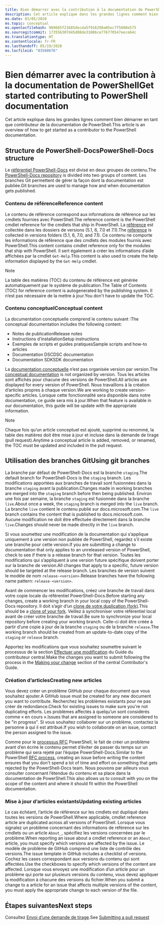 ```yaml
---
title: Bien démarrer avec la contribution à la documentation de PowerShell
description: Cet article explique dans les grandes lignes comment bien démarrer en tant que contributeur de la documentation de PowerShell.
ms.date: 03/05/2020
ms.topic: conceptual
ms.openlocfilehash: 989605f21685decda5f916298a05ec7f5600e575
ms.sourcegitcommit: 173556307d45d88de31086ce776770547eece64c
ms.translationtype: HT
ms.contentlocale: fr-FR
ms.lasthandoff: 05/19/2020
ms.locfileid: "83560676"
---
```

# <a name="get-started-contributing-to-powershell-documentation"></a><span data-ttu-id="b877a-103">Bien démarrer avec la contribution à la documentation de PowerShell</span><span class="sxs-lookup"><span data-stu-id="b877a-103">Get started contributing to PowerShell documentation</span></span>

<span data-ttu-id="b877a-104">Cet article explique dans les grandes lignes comment bien démarrer en tant que contributeur de la documentation de PowerShell.</span><span class="sxs-lookup"><span data-stu-id="b877a-104">This article is an overview of how to get started as a contributor to the PowerShell documentation.</span></span>

## <a name="powershell-docs-structure"></a><span data-ttu-id="b877a-105">Structure de PowerShell-Docs</span><span class="sxs-lookup"><span data-stu-id="b877a-105">PowerShell-Docs structure</span></span>

<span data-ttu-id="b877a-106">Le [référentiel PowerShell-Docs][psdocs] est divisé en deux groupes de contenu.</span><span class="sxs-lookup"><span data-stu-id="b877a-106">The [PowerShell-Docs repository][psdocs] is divided into two groups of content.</span></span> <span data-ttu-id="b877a-107">Les branches Git permettent de gérer la façon dont la documentation est publiée.</span><span class="sxs-lookup"><span data-stu-id="b877a-107">Git branches are used to manage how and when documentation gets published.</span></span>

### <a name="reference-content"></a><span data-ttu-id="b877a-108">Contenu de référence</span><span class="sxs-lookup"><span data-stu-id="b877a-108">Reference content</span></span>

<span data-ttu-id="b877a-109">Le contenu de référence correspond aux informations de référence sur les cmdlets fournies avec PowerShell.</span><span class="sxs-lookup"><span data-stu-id="b877a-109">The reference content is the PowerShell cmdlet reference for the cmdlets that ship in PowerShell.</span></span>
<span data-ttu-id="b877a-110">La [référence][ref] est collectée dans les dossiers de versions (5.1, 6, 7.0 et 7.1).</span><span class="sxs-lookup"><span data-stu-id="b877a-110">The [reference][ref] is collected in versions folders (5.1, 6, 7.0, and 7.1).</span></span> <span data-ttu-id="b877a-111">Ce contenu ne comporte les informations de référence que des cmdlets des modules fournis avec PowerShell.</span><span class="sxs-lookup"><span data-stu-id="b877a-111">This content contains cmdlet reference only for the modules that ship with PowerShell.</span></span> <span data-ttu-id="b877a-112">Il sert également à créer les informations d’aide affichées par la cmdlet `Get-Help`.</span><span class="sxs-lookup"><span data-stu-id="b877a-112">This content is also used to create the help information displayed by the `Get-Help` cmdlet.</span></span>

> [!NOTE]
> <span data-ttu-id="b877a-113">La table des matières (TOC) du contenu de référence est générée automatiquement par le système de publication.</span><span class="sxs-lookup"><span data-stu-id="b877a-113">The Table of Contents (TOC) for reference content is autogenerated by the publishing system.</span></span> <span data-ttu-id="b877a-114">Il n’est pas nécessaire de la mettre à jour.</span><span class="sxs-lookup"><span data-stu-id="b877a-114">You don't have to update the TOC.</span></span>

### <a name="conceptual-content"></a><span data-ttu-id="b877a-115">Contenu conceptuel</span><span class="sxs-lookup"><span data-stu-id="b877a-115">Conceptual content</span></span>

<span data-ttu-id="b877a-116">La documentation conceptuelle comprend le contenu suivant :</span><span class="sxs-lookup"><span data-stu-id="b877a-116">The conceptual documentation includes the following content:</span></span>

- <span data-ttu-id="b877a-117">Notes de publication</span><span class="sxs-lookup"><span data-stu-id="b877a-117">Release notes</span></span>
- <span data-ttu-id="b877a-118">Instructions d’installation</span><span class="sxs-lookup"><span data-stu-id="b877a-118">Setup instructions</span></span>
- <span data-ttu-id="b877a-119">Exemples de scripts et guides pratiques</span><span class="sxs-lookup"><span data-stu-id="b877a-119">Sample scripts and how-to articles</span></span>
- <span data-ttu-id="b877a-120">Documentation DSC</span><span class="sxs-lookup"><span data-stu-id="b877a-120">DSC documentation</span></span>
- <span data-ttu-id="b877a-121">Documentation SDK</span><span class="sxs-lookup"><span data-stu-id="b877a-121">SDK documentation</span></span>

<span data-ttu-id="b877a-122">La [documentation conceptuelle][conceptual] n’est pas organisée version par version.</span><span class="sxs-lookup"><span data-stu-id="b877a-122">The [conceptual documentation][conceptual] is not organized by version.</span></span> <span data-ttu-id="b877a-123">Tous les articles sont affichés pour chacune des versions de PowerShell.</span><span class="sxs-lookup"><span data-stu-id="b877a-123">All articles are displayed for every version of PowerShell.</span></span> <span data-ttu-id="b877a-124">Nous travaillons à la création d’articles propres à chaque version.</span><span class="sxs-lookup"><span data-stu-id="b877a-124">We are working to create version-specific articles.</span></span> <span data-ttu-id="b877a-125">Lorsque cette fonctionnalité sera disponible dans notre documentation, ce guide sera mis à jour.</span><span class="sxs-lookup"><span data-stu-id="b877a-125">When that feature is available in our documentation, this guide will be update with the appropriate information.</span></span>

> [!NOTE]
> <span data-ttu-id="b877a-126">Chaque fois qu’un article conceptuel est ajouté, supprimé ou renommé, la table des matières doit être mise à jour et incluse dans la demande de tirage (pull request).</span><span class="sxs-lookup"><span data-stu-id="b877a-126">Anytime a conceptual article is added, removed, or renamed, the TOC must be updated and included in the pull request.</span></span>

## <a name="using-git-branches"></a><span data-ttu-id="b877a-127">Utilisation des branches Git</span><span class="sxs-lookup"><span data-stu-id="b877a-127">Using git branches</span></span>

<span data-ttu-id="b877a-128">La branche par défaut de PowerShell-Docs est la branche `staging`.</span><span class="sxs-lookup"><span data-stu-id="b877a-128">The default branch for PowerShell-Docs is the `staging` branch.</span></span> <span data-ttu-id="b877a-129">Les modifications apportées aux branches de travail sont fusionnées dans la branche `staging` avant la publication.</span><span class="sxs-lookup"><span data-stu-id="b877a-129">Changes made in working branches are merged into the `staging` branch before then being published.</span></span> <span data-ttu-id="b877a-130">Environ une fois par semaine, la branche `staging` est fusionnée dans la branche `live`.</span><span class="sxs-lookup"><span data-stu-id="b877a-130">About once a week, the `staging` branch is merged into the `live` branch.</span></span> <span data-ttu-id="b877a-131">La branche `live` contient le contenu publié sur docs.microsoft.com.</span><span class="sxs-lookup"><span data-stu-id="b877a-131">The `live` branch contains the content that is published to docs.microsoft.com.</span></span> <span data-ttu-id="b877a-132">Aucune modification ne doit être effectuée directement dans la branche `live`.</span><span class="sxs-lookup"><span data-stu-id="b877a-132">Changes should never be made directly in the `live` branch.</span></span>

<span data-ttu-id="b877a-133">Si vous soumettez une modification de la documentation qui s’applique uniquement à une version non publiée de PowerShell, regardez s’il existe une branche pour cette version.</span><span class="sxs-lookup"><span data-stu-id="b877a-133">If you are submitting a change to documentation that only applies to an unreleased version of PowerShell, check to see if there is a release branch for that version.</span></span> <span data-ttu-id="b877a-134">Toutes les modifications qui s’appliquent à une version future spécifique doivent porter sur la branche de version.</span><span class="sxs-lookup"><span data-stu-id="b877a-134">All changes that apply to a specific, future version should be targeted at the release branch.</span></span> <span data-ttu-id="b877a-135">Les branches de version suivent le modèle de nom `release-<version>`.</span><span class="sxs-lookup"><span data-stu-id="b877a-135">Release branches have the following name pattern: `release-<version>`.</span></span>

<span data-ttu-id="b877a-136">Avant de commencer les modifications, créez une branche de travail dans votre copie locale du référentiel PowerShell-Docs.</span><span class="sxs-lookup"><span data-stu-id="b877a-136">Before starting any changes, create a working branch in your local copy of the PowerShell-Docs repository.</span></span> <span data-ttu-id="b877a-137">Il doit s’agir d’un [clone de votre duplication (fork)][fork].</span><span class="sxs-lookup"><span data-stu-id="b877a-137">This should be a [clone of your fork][fork].</span></span> <span data-ttu-id="b877a-138">Veillez à synchroniser votre référentiel local avant de créer votre branche de travail.</span><span class="sxs-lookup"><span data-stu-id="b877a-138">Be sure to synchronize your local repository before creating your working branch.</span></span> <span data-ttu-id="b877a-139">Celle-ci doit être créée à partir d’une copie à jour de la branche `staging` ou de la branche `release`.</span><span class="sxs-lookup"><span data-stu-id="b877a-139">The working branch should be created from an update-to-date copy of the `staging` or `release` branch.</span></span>

<span data-ttu-id="b877a-140">Apportez les modifications que vous souhaitez soumettre suivant le processus de la section [Effectuer une modification][making-changes] du Guide du contributeur central.</span><span class="sxs-lookup"><span data-stu-id="b877a-140">Make the changes you want to submit following the process in the [Making your change][making-changes] section of the central Contributor's Guide.</span></span>

### <a name="creating-new-articles"></a><span data-ttu-id="b877a-141">Création d’articles</span><span class="sxs-lookup"><span data-stu-id="b877a-141">Creating new articles</span></span>

<span data-ttu-id="b877a-142">Vous devez créer un problème GitHub pour chaque document que vous souhaitez ajouter.</span><span class="sxs-lookup"><span data-stu-id="b877a-142">A GitHub issue must be created for any new document you want to contribute.</span></span> <span data-ttu-id="b877a-143">Recherchez les problèmes existants pour ne pas créer de redondance.</span><span class="sxs-lookup"><span data-stu-id="b877a-143">Check for existing issues to make sure you're not duplicating efforts.</span></span> <span data-ttu-id="b877a-144">Les problèmes affectés à quelqu’un sont considérés comme « en cours ».</span><span class="sxs-lookup"><span data-stu-id="b877a-144">Issues that are assigned to someone are considered to be "in progress".</span></span> <span data-ttu-id="b877a-145">Si vous souhaitez collaborer sur un problème, contactez la personne à qui il est attribué.</span><span class="sxs-lookup"><span data-stu-id="b877a-145">If you wish to collaborate on an issue, contact the person assigned to the issue.</span></span>

<span data-ttu-id="b877a-146">Comme pour le [processus RFC][rfc] PowerShell, le fait de créer un problème avant d’en écrire le contenu permet d’éviter de passer du temps sur un problème qui sera rejeté par l’équipe PowerShell-Docs.</span><span class="sxs-lookup"><span data-stu-id="b877a-146">Similar to the PowerShell [RFC process][rfc], creating an issue before writing the content ensures that you don't spend a lot of time and effort on something that gets rejected by the PowerShell-Docs team.</span></span> <span data-ttu-id="b877a-147">Nous pouvons par ailleurs vous consulter concernant l’étendue du contenu et sa place dans la documentation de PowerShell.</span><span class="sxs-lookup"><span data-stu-id="b877a-147">This also allows us to consult with you on the scope of the content and where it should fit within the PowerShell documentation.</span></span>

### <a name="updating-existing-articles"></a><span data-ttu-id="b877a-148">Mise à jour d’articles existants</span><span class="sxs-lookup"><span data-stu-id="b877a-148">Updating existing articles</span></span>

<span data-ttu-id="b877a-149">Le cas échéant, l’article de référence sur les cmdlets est dupliqué dans toutes les versions de PowerShell.</span><span class="sxs-lookup"><span data-stu-id="b877a-149">Where applicable, cmdlet reference article are duplicated across all versions of PowerShell.</span></span> <span data-ttu-id="b877a-150">Lorsque vous signalez un problème concernant des informations de référence sur les cmdlets ou un article `About_`, spécifiez les versions concernées par le problème.</span><span class="sxs-lookup"><span data-stu-id="b877a-150">When reporting an issue about a cmdlet reference or an `About_` article, you must specify which versions are affected by the issue.</span></span> <span data-ttu-id="b877a-151">Le modèle de problème de GitHub comprend une liste de contrôle des versions.</span><span class="sxs-lookup"><span data-stu-id="b877a-151">The issue template in GitHub includes a checklist of versions.</span></span> <span data-ttu-id="b877a-152">Cochez les cases correspondant aux versions du contenu qui sont affectées.</span><span class="sxs-lookup"><span data-stu-id="b877a-152">Use the checkboxes to specify which versions of the content are affected.</span></span> <span data-ttu-id="b877a-153">Lorsque vous envoyez une modification d’un article pour un problème qui porte sur plusieurs versions du contenu, vous devez appliquer la modification à chacune des versions du fichier.</span><span class="sxs-lookup"><span data-stu-id="b877a-153">When you submit a change to a article for an issue that affects multiple versions of the content, you must apply the appropriate change to each version of the file.</span></span>

## <a name="next-steps"></a><span data-ttu-id="b877a-154">Étapes suivantes</span><span class="sxs-lookup"><span data-stu-id="b877a-154">Next steps</span></span>

<span data-ttu-id="b877a-155">Consultez [Envoi d’une demande de tirage](pull-requests.md).</span><span class="sxs-lookup"><span data-stu-id="b877a-155">See [Submitting a pull request](pull-requests.md)</span></span>

<!--link refs-->
[conceptual]: https://github.com/MicrosoftDocs/PowerShell-Docs/tree/staging/reference/docs-conceptual
[fork]: /contribute/get-started-setup-local#fork-the-repository
[making-changes]: /contribute/how-to-write-workflows-major#making-your-changes
[psdocs]: https://github.com/MicrosoftDocs/PowerShell-Docs
[ref]: https://github.com/MicrosoftDocs/PowerShell-Docs/tree/staging/reference
[rfc]: https://github.com/PowerShell/powershell-rfc/blob/master/RFC0000-RFC-Process.md
